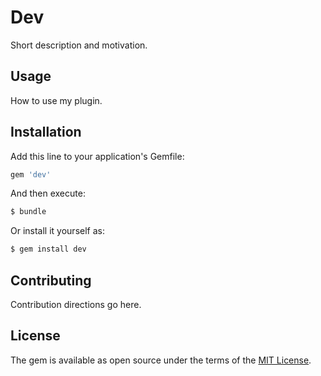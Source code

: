# Dev
Short description and motivation.

## Usage
How to use my plugin.

## Installation
Add this line to your application's Gemfile:

```ruby
gem 'dev'
```

And then execute:
```bash
$ bundle
```

Or install it yourself as:
```bash
$ gem install dev
```

## Contributing
Contribution directions go here.

## License
The gem is available as open source under the terms of the [MIT License](https://opensource.org/licenses/MIT).
